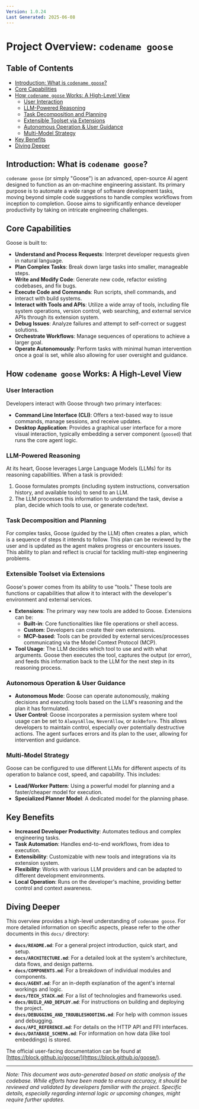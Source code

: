 ```yaml
---
Version: 1.0.24
Last Generated: 2025-06-08
---
```


# Project Overview: `codename goose`

## Table of Contents
- [Introduction: What is `codename goose`?](#introduction-what-is-codename-goose)
- [Core Capabilities](#core-capabilities)
- [How `codename goose` Works: A High-Level View](#how-codename-goose-works-a-high-level-view)
  - [User Interaction](#user-interaction)
  - [LLM-Powered Reasoning](#llm-powered-reasoning)
  - [Task Decomposition and Planning](#task-decomposition-and-planning)
  - [Extensible Toolset via Extensions](#extensible-toolset-via-extensions)
  - [Autonomous Operation & User Guidance](#autonomous-operation--user-guidance)
  - [Multi-Model Strategy](#multi-model-strategy)
- [Key Benefits](#key-benefits)
- [Diving Deeper](#diving-deeper)

## Introduction: What is `codename goose`?
`codename goose` (or simply "Goose") is an advanced, open-source AI agent designed to function as an on-machine engineering assistant. Its primary purpose is to automate a wide range of software development tasks, moving beyond simple code suggestions to handle complex workflows from inception to completion. Goose aims to significantly enhance developer productivity by taking on intricate engineering challenges.

## Core Capabilities
Goose is built to:
- **Understand and Process Requests**: Interpret developer requests given in natural language.
- **Plan Complex Tasks**: Break down large tasks into smaller, manageable steps.
- **Write and Modify Code**: Generate new code, refactor existing codebases, and fix bugs.
- **Execute Code and Commands**: Run scripts, shell commands, and interact with build systems.
- **Interact with Tools and APIs**: Utilize a wide array of tools, including file system operations, version control, web searching, and external service APIs through its extension system.
- **Debug Issues**: Analyze failures and attempt to self-correct or suggest solutions.
- **Orchestrate Workflows**: Manage sequences of operations to achieve a larger goal.
- **Operate Autonomously**: Perform tasks with minimal human intervention once a goal is set, while also allowing for user oversight and guidance.

## How `codename goose` Works: A High-Level View

### User Interaction
Developers interact with Goose through two primary interfaces:
- **Command Line Interface (CLI)**: Offers a text-based way to issue commands, manage sessions, and receive updates.
- **Desktop Application**: Provides a graphical user interface for a more visual interaction, typically embedding a server component (`goosed`) that runs the core agent logic.

### LLM-Powered Reasoning
At its heart, Goose leverages Large Language Models (LLMs) for its reasoning capabilities. When a task is provided:
1. Goose formulates prompts (including system instructions, conversation history, and available tools) to send to an LLM.
2. The LLM processes this information to understand the task, devise a plan, decide which tools to use, or generate code/text.

### Task Decomposition and Planning
For complex tasks, Goose (guided by the LLM) often creates a plan, which is a sequence of steps it intends to follow. This plan can be reviewed by the user and is updated as the agent makes progress or encounters issues. This ability to plan and reflect is crucial for tackling multi-step engineering problems.

### Extensible Toolset via Extensions
Goose's power comes from its ability to use "tools." These tools are functions or capabilities that allow it to interact with the developer's environment and external services.
- **Extensions**: The primary way new tools are added to Goose. Extensions can be:
    - **Built-in**: Core functionalities like file operations or shell access.
    - **Custom**: Developers can create their own extensions.
    - **MCP-based**: Tools can be provided by external services/processes communicating via the Model Context Protocol (MCP).
- **Tool Usage**: The LLM decides which tool to use and with what arguments. Goose then executes the tool, captures the output (or error), and feeds this information back to the LLM for the next step in its reasoning process.

### Autonomous Operation & User Guidance
- **Autonomous Mode**: Goose can operate autonomously, making decisions and executing tools based on the LLM's reasoning and the plan it has formulated.
- **User Control**: Goose incorporates a permission system where tool usage can be set to `AlwaysAllow`, `NeverAllow`, or `AskBefore`. This allows developers to maintain control, especially over potentially destructive actions. The agent surfaces errors and its plan to the user, allowing for intervention and guidance.

### Multi-Model Strategy
Goose can be configured to use different LLMs for different aspects of its operation to balance cost, speed, and capability. This includes:
- **Lead/Worker Pattern**: Using a powerful model for planning and a faster/cheaper model for execution.
- **Specialized Planner Model**: A dedicated model for the planning phase.

## Key Benefits
- **Increased Developer Productivity**: Automates tedious and complex engineering tasks.
- **Task Automation**: Handles end-to-end workflows, from idea to execution.
- **Extensibility**: Customizable with new tools and integrations via its extension system.
- **Flexibility**: Works with various LLM providers and can be adapted to different development environments.
- **Local Operation**: Runs on the developer's machine, providing better control and context awareness.

## Diving Deeper
This overview provides a high-level understanding of `codename goose`. For more detailed information on specific aspects, please refer to the other documents in this `docs/` directory:
- **`docs/README.md`**: For a general project introduction, quick start, and setup.
- **`docs/ARCHITECTURE.md`**: For a detailed look at the system's architecture, data flows, and design patterns.
- **`docs/COMPONENTS.md`**: For a breakdown of individual modules and components.
- **`docs/AGENT.md`**: For an in-depth explanation of the agent's internal workings and logic.
- **`docs/TECH_STACK.md`**: For a list of technologies and frameworks used.
- **`docs/BUILD_AND_DEPLOY.md`**: For instructions on building and deploying the project.
- **`docs/DEBUGGING_AND_TROUBLESHOOTING.md`**: For help with common issues and debugging.
- **`docs/API_REFERENCE.md`**: For details on the HTTP API and FFI interfaces.
- **`docs/DATABASE_SCHEMA.md`**: For information on how data (like tool embeddings) is stored.

The official user-facing documentation can be found at [https://block.github.io/goose/](https://block.github.io/goose/).

---
*Note: This document was auto-generated based on static analysis of the codebase. While efforts have been made to ensure accuracy, it should be reviewed and validated by developers familiar with the project. Specific details, especially regarding internal logic or upcoming changes, might require further updates.*
